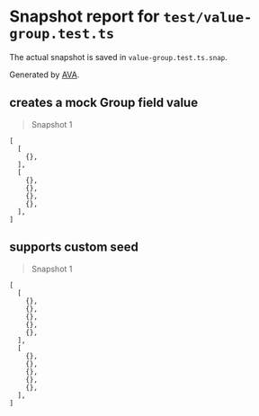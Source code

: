 # Snapshot report for `test/value-group.test.ts`

The actual snapshot is saved in `value-group.test.ts.snap`.

Generated by [AVA](https://avajs.dev).

## creates a mock Group field value

> Snapshot 1

    [
      [
        {},
      ],
      [
        {},
        {},
        {},
        {},
      ],
    ]

## supports custom seed

> Snapshot 1

    [
      [
        {},
        {},
        {},
        {},
        {},
      ],
      [
        {},
        {},
        {},
        {},
        {},
      ],
    ]
